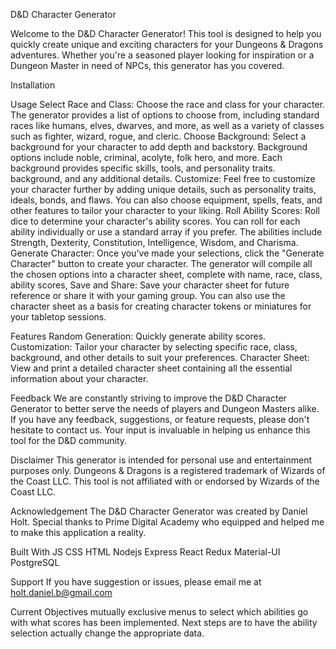 D&D Character Generator

Welcome to the D&D Character Generator! This tool is designed to help you quickly create unique and exciting characters for your Dungeons & Dragons adventures. Whether you're a seasoned player looking for inspiration or a Dungeon Master in need of NPCs, this generator has you covered.


Installation


Usage
Select Race and Class: Choose the race and class for your character. The generator provides a list of options to choose from, including standard races like humans, elves, dwarves, and more, as well as a variety of classes such as fighter, wizard, rogue, and cleric.
Choose Background: Select a background for your character to add depth and backstory. Background options include noble, criminal, acolyte, folk hero, and more. Each background provides specific skills, tools, and personality traits.
background, and any additional details.
Customize: Feel free to customize your character further by adding unique details, such as personality traits, ideals, bonds, and flaws. You can also choose equipment, spells, feats, and other features to tailor your character to your liking.
Roll Ability Scores: Roll dice to determine your character's ability scores. You can roll for each ability individually or use a standard array if you prefer. The abilities include Strength, Dexterity, Constitution, Intelligence, Wisdom, and Charisma.
Generate Character: Once you've made your selections, click the "Generate Character" button to create your character. The generator will compile all the chosen options into a character sheet, complete with name, race, class, ability scores, 
Save and Share: Save your character sheet for future reference or share it with your gaming group. You can also use the character sheet as a basis for creating character tokens or miniatures for your tabletop sessions.

Features
Random Generation: Quickly generate ability scores.
Customization: Tailor your character by selecting specific race, class, background, and other details to suit your preferences.
Character Sheet: View and print a detailed character sheet containing all the essential information about your character.

Feedback
We are constantly striving to improve the D&D Character Generator to better serve the needs of players and Dungeon Masters alike. If you have any feedback, suggestions, or feature requests, please don't hesitate to contact us. Your input is invaluable in helping us enhance this tool for the D&D community.

Disclaimer
This generator is intended for personal use and entertainment purposes only. Dungeons & Dragons is a registered trademark of Wizards of the Coast LLC. This tool is not affiliated with or endorsed by Wizards of the Coast LLC.

Acknowledgement
The D&D Character Generator was created by Daniel Holt. Special thanks to Prime Digital Academy who equipped and helped me to make this application a reality.

Built With
JS
CSS
HTML
Nodejs
Express
React
Redux
Material-UI
PostgreSQL


Support
If you have suggestion or issues, please email me at holt.daniel.b@gmail.com

Current Objectives
mutually exclusive menus to select which abilities go with what scores has been implemented. Next steps are to have the ability selection actually change the appropriate data.